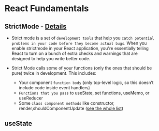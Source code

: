 # React Fundamentals

## StrictMode - [Details](https://react.dev/reference/react/StrictMode)

- Strict mode is a set of ```development tools``` that help you ```catch potential problems in your code before they become actual bugs```. When you enable strictmode in your React application, you're essentially telling React to turn on a bunch of extra checks and warnings that are designed to help you write better code. 
- Strict Mode calls some of your functions (only the ones that should be pure) twice in development. This includes:

    - Your component ```function body``` (only top-level logic, so this doesn’t include code inside event handlers)
    - ```Functions that you pass``` to useState, set functions, useMemo, or useReducer
    - Some ```class component methods``` like constructor, render,shouldComponentUpdate ([see the whole list](https://legacy.reactjs.org/docs/strict-mode.html#detecting-unexpected-side-effects))

## useState 


